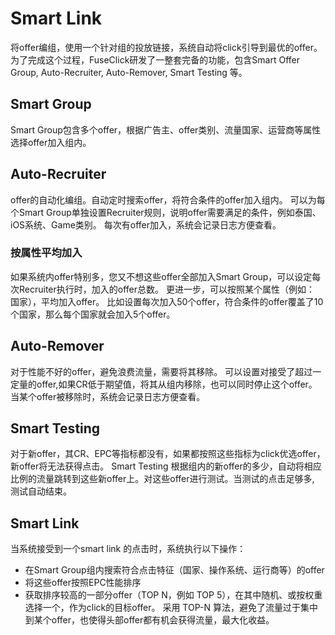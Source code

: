 # Smart Link
将offer编组，使用一个针对组的投放链接，系统自动将click引导到最优的offer。
为了完成这个过程，FuseClick研发了一整套完备的功能，包含Smart Offer Group, Auto-Recruiter, Auto-Remover, Smart Testing 等。

## Smart Group
Smart Group包含多个offer，根据广告主、offer类别、流量国家、运营商等属性选择offer加入组内。

## Auto-Recruiter
offer的自动化编组。自动定时搜索offer，将符合条件的offer加入组内。
可以为每个Smart Group单独设置Recruiter规则，说明offer需要满足的条件，例如泰国、iOS系统、Game类别。
每次有offer加入，系统会记录日志方便查看。

### 按属性平均加入
如果系统内offer特别多，您又不想这些offer全部加入Smart Group，可以设定每次Recruiter执行时，加入的offer总数。
更进一步，可以按照某个属性（例如： 国家），平均加入offer。
比如设置每次加入50个offer，符合条件的offer覆盖了10个国家，那么每个国家就会加入5个offer。

## Auto-Remover
对于性能不好的offer，避免浪费流量，需要将其移除。
可以设置对接受了超过一定量的offer,如果CR低于期望值，将其从组内移除，也可以同时停止这个offer。
当某个offer被移除时，系统会记录日志方便查看。

## Smart Testing
对于新offer，其CR、EPC等指标都没有，如果都按照这些指标为click优选offer，新offer将无法获得点击。
Smart Testing 根据组内的新offer的多少，自动将相应比例的流量跳转到这些新offer上。对这些offer进行测试。当测试的点击足够多, 测试自动结束。

## Smart Link
当系统接受到一个smart link 的点击时，系统执行以下操作：
* 在Smart Group组内搜索符合点击特征（国家、操作系统、运行商等）的offer
* 将这些offer按照EPC性能排序
* 获取排序较高的一部分offer（TOP N，例如 TOP 5），在其中随机、或按权重选择一个，作为click的目标offer。
采用 TOP-N 算法，避免了流量过于集中到某个offer，也使得头部offer都有机会获得流量，最大化收益。